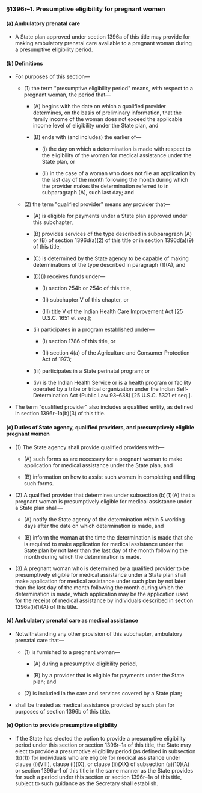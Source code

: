 ### §1396r–1. Presumptive eligibility for pregnant women
#### (a) Ambulatory prenatal care
* A State plan approved under section 1396a of this title may provide for making ambulatory prenatal care available to a pregnant woman during a presumptive eligibility period.

#### (b) Definitions
* For purposes of this section—

  * (1) the term "presumptive eligibility period" means, with respect to a pregnant woman, the period that—

    * (A) begins with the date on which a qualified provider determines, on the basis of preliminary information, that the family income of the woman does not exceed the applicable income level of eligibility under the State plan, and

    * (B) ends with (and includes) the earlier of—

      * (i) the day on which a determination is made with respect to the eligibility of the woman for medical assistance under the State plan, or

      * (ii) in the case of a woman who does not file an application by the last day of the month following the month during which the provider makes the determination referred to in subparagraph (A), such last day; and


  * (2) the term "qualified provider" means any provider that—

    * (A) is eligible for payments under a State plan approved under this subchapter,

    * (B) provides services of the type described in subparagraph (A) or (B) of section 1396d(a)(2) of this title or in section 1396d(a)(9) of this title,

    * (C) is determined by the State agency to be capable of making determinations of the type described in paragraph (1)(A), and

    * (D)(i) receives funds under—

      * (I) section 254b or 254c of this title,

      * (II) subchapter V of this chapter, or

      * (III) title V of the Indian Health Care Improvement Act [25 U.S.C. 1651 et seq.];


    * (ii) participates in a program established under—

      * (I) section 1786 of this title, or

      * (II) section 4(a) of the Agriculture and Consumer Protection Act of 1973;


    * (iii) participates in a State perinatal program; or

    * (iv) is the Indian Health Service or is a health program or facility operated by a tribe or tribal organization under the Indian Self-Determination Act (Public Law 93–638) [25 U.S.C. 5321 et seq.].


* The term "qualified provider" also includes a qualified entity, as defined in section 1396r–1a(b)(3) of this title.

#### (c) Duties of State agency, qualified providers, and presumptively eligible pregnant women
* (1) The State agency shall provide qualified providers with—

  * (A) such forms as are necessary for a pregnant woman to make application for medical assistance under the State plan, and

  * (B) information on how to assist such women in completing and filing such forms.


* (2) A qualified provider that determines under subsection (b)(1)(A) that a pregnant woman is presumptively eligible for medical assistance under a State plan shall—

  * (A) notify the State agency of the determination within 5 working days after the date on which determination is made, and

  * (B) inform the woman at the time the determination is made that she is required to make application for medical assistance under the State plan by not later than the last day of the month following the month during which the determination is made.


* (3) A pregnant woman who is determined by a qualified provider to be presumptively eligible for medical assistance under a State plan shall make application for medical assistance under such plan by not later than the last day of the month following the month during which the determination is made, which application may be the application used for the receipt of medical assistance by individuals described in section 1396a(l)(1)(A) of this title.

#### (d) Ambulatory prenatal care as medical assistance
* Notwithstanding any other provision of this subchapter, ambulatory prenatal care that—

  * (1) is furnished to a pregnant woman—

    * (A) during a presumptive eligibility period,

    * (B) by a provider that is eligible for payments under the State plan; and


  * (2) is included in the care and services covered by a State plan;


* shall be treated as medical assistance provided by such plan for purposes of section 1396b of this title.

#### (e) Option to provide presumptive eligibility
* If the State has elected the option to provide a presumptive eligibility period under this section or section 1396r–1a of this title, the State may elect to provide a presumptive eligibility period (as defined in subsection (b)(1)) for individuals who are eligible for medical assistance under clause (i)(VIII), clause (i)(IX), or clause (ii)(XX) of subsection (a)(10)(A) or section 1396u–1 of this title in the same manner as the State provides for such a period under this section or section 1396r–1a of this title, subject to such guidance as the Secretary shall establish.
